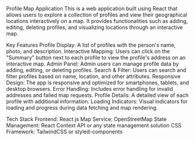 Profile Map Application
This is a web application built using React that allows users to explore a collection of profiles and view their geographical locations interactively on a map. It provides functionalities such as adding, editing, deleting profiles, and visualizing locations through an interactive map.

Key Features
Profile Display: A list of profiles with the person's name, photo, and description.
Interactive Mapping: Users can click on the "Summary" button next to each profile to view the profile's address on an interactive map.
Admin Panel: Admin users can manage profile data by adding, editing, or deleting profiles.
Search & Filter: Users can search and filter profiles based on name, location, and other attributes.
Responsive Design: The app is responsive and optimized for smartphones, tablets, and desktop browsers.
Error Handling: Includes error handling for invalid addresses and failed map requests.
Profile Details: A detailed view of each profile with additional information.
Loading Indicators: Visual indicators for loading and progress during data fetching and map rendering.

Tech Stack
Frontend: React.js
Map Service: OpenStreetMap
State Management: React Context API or any state management solution
CSS Framework: TailwindCSS or styled-components
